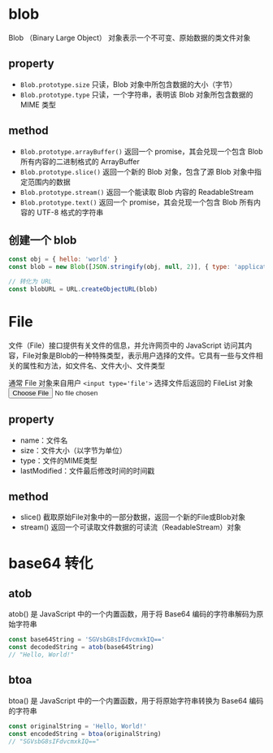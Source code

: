 # blob

Blob （Binary Large Object） 对象表示一个不可变、原始数据的类文件对象

## property

* `Blob.prototype.size` 只读，Blob 对象中所包含数据的大小（字节）
* `Blob.prototype.type` 只读，一个字符串，表明该 Blob 对象所包含数据的 MIME 类型

## method
* `Blob.prototype.arrayBuffer()` 返回一个 promise，其会兑现一个包含 Blob 所有内容的二进制格式的 ArrayBuffer
* `Blob.prototype.slice()` 返回一个新的 Blob 对象，包含了源 Blob 对象中指定范围内的数据
* `Blob.prototype.stream()` 返回一个能读取 Blob 内容的 ReadableStream
* `Blob.prototype.text()` 返回一个 promise，其会兑现一个包含 Blob 所有内容的 UTF-8 格式的字符串

## 创建一个 blob

```js
const obj = { hello: 'world' }
const blob = new Blob([JSON.stringify(obj, null, 2)], { type: 'application/json' })

// 转化为 URL
const blobURL = URL.createObjectURL(blob)
```

# File

文件（File）接口提供有关文件的信息，并允许网页中的 JavaScript 访问其内容，File对象是Blob的一种特殊类型，表示用户选择的文件。它具有一些与文件相关的属性和方法，如文件名、文件大小、文件类型

通常 File 对象来自用户 `<input type='file'>` 选择文件后返回的 FileList 对象 <input type='file'>

## property

* name：文件名
* size：文件大小（以字节为单位）
* type：文件的MIME类型
* lastModified：文件最后修改时间的时间戳

## method
* slice() 截取原始File对象中的一部分数据，返回一个新的File或Blob对象
* stream() 返回一个可读取文件数据的可读流（ReadableStream）对象

# base64 转化

## atob

atob() 是 JavaScript 中的一个内置函数，用于将 Base64 编码的字符串解码为原始字符串
```js
const base64String = 'SGVsbG8sIFdvcmxkIQ=='
const decodedString = atob(base64String)
// "Hello, World!"
```

## btoa
btoa() 是 JavaScript 中的一个内置函数，用于将原始字符串转换为 Base64 编码的字符串
```js
const originalString = 'Hello, World!'
const encodedString = btoa(originalString)
// "SGVsbG8sIFdvcmxkIQ=="
```